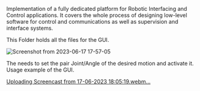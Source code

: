 Implementation of a fully dedicated platform for Robotic Interfacing and Control applications. It covers the whole process of designing low-level software for control and communications as well as supervision and interface systems.


This Folder holds all the files for the GUI.

![Screenshot from 2023-06-17 17-57-05](https://github.com/Isaacif/Control-Design-for-Robotics-Applications/assets/64928623/d944001f-b60d-46c1-a06e-804bc0262bad)



The needs to set the pair Joint/Angle of the desired motion and activate it.
Usage example of the GUI.

[Uploading Screencast from 17-06-2023 18:05:19.webm…]()


